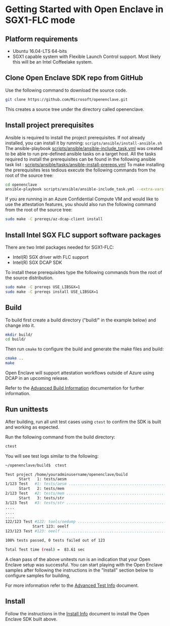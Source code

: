 # Getting Started with Open Enclave in SGX1-FLC mode

## Platform requirements

- Ubuntu 16.04-LTS 64-bits
- SGX1 capable system with Flexible Launch Control support. Most likely this will be an Intel Coffeelake system.

## Clone Open Enclave SDK repo from GitHub

Use the following command to download the source code.

```bash
git clone https://github.com/Microsoft/openenclave.git
```

This creates a source tree under the directory called openenclave.

## Install project prerequisites

Ansible is required to install the project prerequisites. If not already installed, you can install it by running: `scripts/ansible/install-ansible.sh`
The ansible-playbook [scripts/ansible/ansible-include_task.yml](/scripts/ansible/ansible-include_task.yml) was created to be able to run pre-defined ansible tasks on a target host. All the tasks required to install the prerequisites can be found in the following ansible task list : [scripts/ansible/tasks/ansible-install-prereqs.yml](/scripts/ansible/tasks/ansible-install-prereqs.yml) To make installing the prerequisites less tedious execute the following commands from the root of the source tree:

```bash
cd openenclave
ansible-playbook scripts/ansible/ansible-include_task.yml --extra-vars "target=localhost included_task=tasks/ansible-install-prereqs.yml"
```

If you are running in an Azure Confidential Compute VM and would like to use the attestation features, you should also run the following command from the root of the source tree:

```bash
sudo make -C prereqs/az-dcap-client install
```

## Install Intel SGX FLC support software packages

There are two Intel packages needed for SGX1-FLC:

- Intel(R) SGX driver with FLC support
- Intel(R) SGX DCAP SDK

To install these prerequisites type the following commands from the root of
the source distribution.

```bash
sudo make -C prereqs USE_LIBSGX=1
sudo make -C prereqs install USE_LIBSGX=1
```

## Build

To build first create a build directory ("build/" in the example below) and change into it.

```bash
mkdir build/
cd build/
```

Then run `cmake` to configure the build and generate the make files and build:

```bash
cmake ..
make
```

Open Enclave will support attestation workflows outside of Azure using DCAP in an upcoming release.

Refer to the [Advanced Build Information](AdvancedBuildInfo.md) documentation for further information.

## Run unittests

After building, run all unit test cases using `ctest` to confirm the SDK is built and working as expected.

Run the following command from the build directory:

```bash
ctest
```

You will see test logs similar to the following:

```bash
~/openenclave/build$  ctest

Test project /home/youradminusername/openenclave/build
      Start   1: tests/aesm
1/123 Test   #1: tests/aesm ...............................................................................................................   Passed    0.98 sec
      Start   2: tests/mem
2/123 Test   #2: tests/mem ................................................................................................................   Passed    0.00 sec
      Start   3: tests/str
3/123 Test   #3: tests/str ................................................................................................................   Passed    0.00 sec
....
....
....
122/123 Test #122: tools/oedump .............................................................................................................   Passed    0.00 sec
            Start 123: oeelf
123/123 Test #123: oeelf ....................................................................................................................   Passed    0.00 sec

100% tests passed, 0 tests failed out of 123

Total Test time (real) =  83.61 sec
```

A clean pass of the above unitests run is an indication that your Open Enclave setup was successful. You can start playing with the Open Enclave samples after following the instructions in the "Install" section below to configure samples for building,

For more information refer to the [Advanced Test Info](AdvancedTestInfo.md) document.

## Install

Follow the instructions in the [Install Info](InstallInfo.md) document to install the Open Enclave SDK built above.
